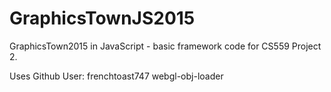# GraphicsTownJS2015
GraphicsTown2015 in JavaScript - basic framework code for CS559 Project 2.

Uses Github User: frenchtoast747 webgl-obj-loader